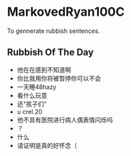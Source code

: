 # MarkovedRyan100C
To gennerate rubbish sentences.
## Rubbish Of The Day
- 他在在感到不知道啊
- 你比我用你将被暂停你可以不会
- 一天睡48hazy
- 看什么玩意
- 还“孩子们”
- u crel.20
- 他不具有医院进行病人偶表情闪烁吗
- ？
- 什么
- 请证明是真的好怀念（
